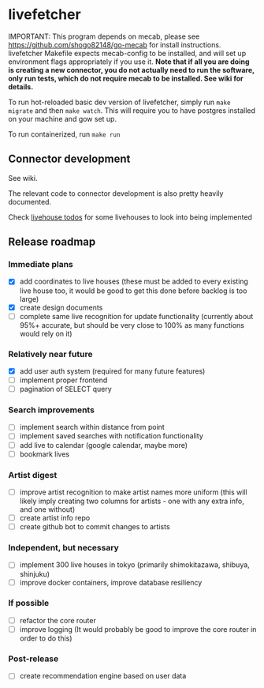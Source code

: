 # livefetcher

IMPORTANT: This program depends on mecab, please see https://github.com/shogo82148/go-mecab for install instructions. livefetcher Makefile expects mecab-config to be installed, and will set up environment flags appropriately if you use it. **Note that if all you are doing is creating a new connector, you do not actually need to run the software, only run tests, which do not require mecab to be installed. See wiki for details.**

To run hot-reloaded basic dev version of livefetcher, simply run `make migrate` and then `make watch`. This will require you to have postgres installed on your machine and gow set up.

To run containerized, run `make run`

## Connector development

See wiki.

The relevant code to connector development is also pretty heavily documented.

Check [livehouse todos](LIVEHOUSE-TODO.md) for some livehouses to look into being implemented

## Release roadmap
### Immediate plans
- [x] add coordinates to live houses (these must be added to every existing live house too, it would be good to get this done before backlog is too large)
- [x] create design documents
- [ ] complete same live recognition for update functionality (currently about 95%+ accurate, but should be very close to 100% as many functions would rely on it)

### Relatively near future
- [x] add user auth system (required for many future features)
- [ ] implement proper frontend
- [ ] pagination of SELECT query

### Search improvements
- [ ] implement search within distance from point
- [ ] implement saved searches with notification functionality
- [ ] add live to calendar (google calendar, maybe more)
- [ ] bookmark lives

### Artist digest
- [ ] improve artist recognition to make artist names more uniform (this will likely imply creating two columns for artists - one with any extra info, and one without)
- [ ] create artist info repo
- [ ] create github bot to commit changes to artists

### Independent, but necessary
- [ ] implement 300 live houses in tokyo (primarily shimokitazawa, shibuya, shinjuku)
- [ ] improve docker containers, improve database resiliency

### If possible
- [ ] refactor the core router
- [ ] improve logging (It would probably be good to improve the core router in order to do this)

### Post-release
- [ ] create recommendation engine based on user data
